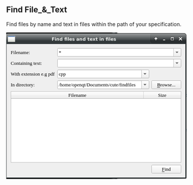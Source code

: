 ## Find File_&_Text

Find files by name and text in files within the  path of your specification.


![Find Files Interface](https://github.com/EricoDeMecha/Find-Files-Text/blob/master/findFiles.png)
